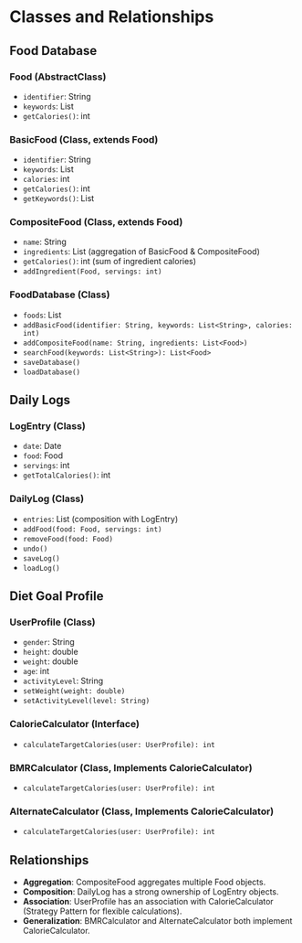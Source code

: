 # Classes and Relationships

## Food Database

### Food (AbstractClass)

- `identifier`: String
- `keywords`: List<String>
- `getCalories()`: int

### BasicFood (Class, extends Food)

- `identifier`: String
- `keywords`: List<String>
- `calories`: int
- `getCalories()`: int
- `getKeywords()`: List<String>

### CompositeFood (Class, extends Food)

- `name`: String
- `ingredients`: List<Food> (aggregation of BasicFood & CompositeFood)
- `getCalories()`: int (sum of ingredient calories)
- `addIngredient(Food, servings: int)`

### FoodDatabase (Class)

- `foods`: List<Food>
- `addBasicFood(identifier: String, keywords: List<String>, calories: int)`
- `addCompositeFood(name: String, ingredients: List<Food>)`
- `searchFood(keywords: List<String>): List<Food>`
- `saveDatabase()`
- `loadDatabase()`

## Daily Logs

### LogEntry (Class)

- `date`: Date
- `food`: Food
- `servings`: int
- `getTotalCalories()`: int

### DailyLog (Class)

- `entries`: List<LogEntry> (composition with LogEntry)
- `addFood(food: Food, servings: int)`
- `removeFood(food: Food)`
- `undo()`
- `saveLog()`
- `loadLog()`

## Diet Goal Profile

### UserProfile (Class)

- `gender`: String
- `height`: double
- `weight`: double
- `age`: int
- `activityLevel`: String
- `setWeight(weight: double)`
- `setActivityLevel(level: String)`

### CalorieCalculator (Interface)

- `calculateTargetCalories(user: UserProfile): int`

### BMRCalculator (Class, Implements CalorieCalculator)

- `calculateTargetCalories(user: UserProfile): int`

### AlternateCalculator (Class, Implements CalorieCalculator)

- `calculateTargetCalories(user: UserProfile): int`

## Relationships

- **Aggregation**: CompositeFood aggregates multiple Food objects.
- **Composition**: DailyLog has a strong ownership of LogEntry objects.
- **Association**: UserProfile has an association with CalorieCalculator (Strategy Pattern for flexible calculations).
- **Generalization**: BMRCalculator and AlternateCalculator both implement CalorieCalculator.
